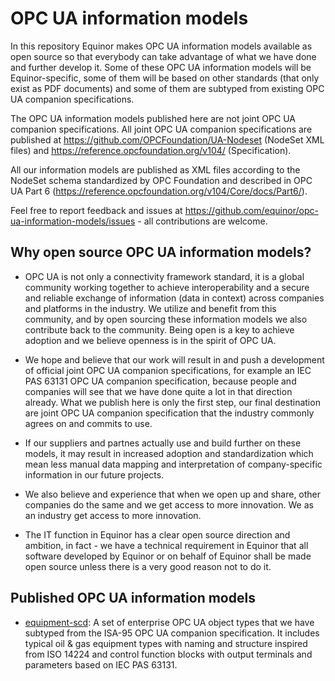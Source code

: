 # OPC UA information models

In this repository Equinor makes OPC UA information models available as open source so that everybody can take advantage of what we have done and further develop it. Some of these OPC UA information models will be Equinor-specific, some of them will be based on other standards (that only exist as PDF documents) and some of them are subtyped from existing OPC UA companion specifications. 

The OPC UA information models published here are not joint OPC UA companion specifications. All joint OPC UA companion specifications are published at https://github.com/OPCFoundation/UA-Nodeset (NodeSet XML files) and https://reference.opcfoundation.org/v104/ (Specification).

All our information models are published as XML files according to the NodeSet schema standardized by OPC Foundation and described in OPC UA Part 6 (https://reference.opcfoundation.org/v104/Core/docs/Part6/). 

Feel free to report feedback and issues at https://github.com/equinor/opc-ua-information-models/issues - all contributions are welcome.

## Why open source OPC UA information models?

* OPC UA is not only a connectivity framework standard, it is a global community working together to achieve interoperability and a secure and reliable exchange of information (data in context) across companies and platforms in the industry. We utilize and benefit from this community, and by open sourcing these information models we also contribute back to the community. Being open is a key to achieve adoption and we believe openness is in the spirit of OPC UA.

* We hope and believe that our work will result in and push a development of official joint OPC UA companion specifications, for example an IEC PAS 63131 OPC UA companion specification, because people and companies will see that we have done quite a lot in that direction already. What we publish here is only the first step, our final destination are joint OPC UA companion specification that the industry commonly agrees on and commits to use. 

* If our suppliers and partnes actually use and build further on these models, it may result in increased adoption and standardization which mean less manual data mapping and interpretation of company-specific information in our future projects.

* We also believe and experience that when we open up and share, other companies do the same and we get access to more innovation. We as an industry get access to more innovation.

* The IT function in Equinor has a clear open source direction and ambition, in fact - we have a technical requirement in Equinor that all software developed by Equinor or on behalf of Equinor shall be made open source unless there is a very good reason not to do it.

## Published OPC UA information models

* [equipment-scd](https://github.com/equinor/opc-ua-information-models/tree/master/equipment-scd): A set of enterprise OPC UA object types that we have subtyped from the ISA-95 OPC UA companion specification. It includes typical oil & gas equipment types with naming and structure inspired from ISO 14224 and control function blocks with output terminals and parameters based on IEC PAS 63131.
